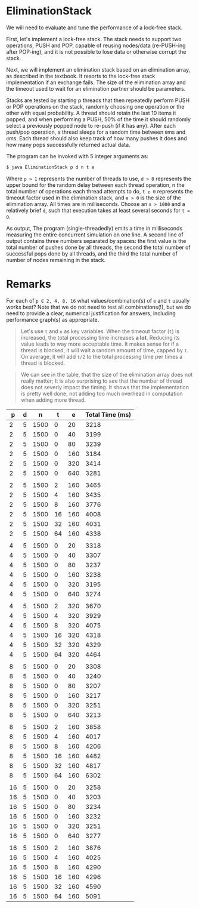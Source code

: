 EliminationStack
================

We will need to evaluate and tune the performance of a lock-free stack.

First, let's implement a lock-free stack. The stack needs to support two operations, PUSH and POP, capable of reusing nodes/data (re-PUSH-ing after POP-ing), and it is not possible to lose data or otherwise corrupt the stack.

Next, we will implement an elimination stack based on an elimination array, as described in the textbook. It resorts to the lock-free stack implementation if an exchange fails. The size of the elimination array and the timeout used to wait for an elimination partner should be parameters.

Stacks are tested by starting p threads that then repeatedly perform PUSH or POP operations on the stack, randomly choosing one operation or the other with equal probability. A thread should retain the last 10 items it popped, and when performing a PUSH, 50% of the time it should randomly select a previously popped node to re-push (if it has any). After each push/pop operation, a thread sleeps for a random time between `0`ms and `d`ms. Each thread should also keep track of how many pushes it does and how many pops successfully returned actual data.


The program can be invoked with 5 integer arguments as:
```bash
$ java EliminationStack p d n t e
```

Where `p > 1` represents the number of threads to use, `d > 0` represents the upper bound for the random delay between each thread operation, n the total number of operations each thread attempts to do, `t ≥ 0` represents the timeout factor used in the elimination stack, and `e > 0` is the size of the elimination array. All times are in milliseconds. Choose an `n > 1000` and a relatively brief `d`, such that execution takes at least several seconds for `t = 0`.

As output, The program (single-threadedly) emits a time in milliseconds measuring the entire concurrent simulation on one line. A second line of output contains three numbers separated by spaces: the first value is the total number of pushes done by all threads, the second the total number of successful pops done by all threads, and the third the total number of number of nodes remaining in the stack.


# Remarks

For each of `p ∈ 2, 4, 8, 16` what values/combination(s) of `e` and `t` usually works best? Note that we do not need to test all combinations(!), but we do need to provide a clear, numerical justification for answers, including performance graph(s) as appropriate.

> Let's use `t` and `e` as key variables. When the timeout factor (`t`) is increased, the total processing time increases **a lot**. Reducing its value leads to way more acceptable time. It makes sense for if a thread is blocked, it will wait a random amount of time, capped by `t`. On average, it will add `t/2` to the total processing time per times a thread is blocked.

> We can see in the table, that the size of the elimination array does not really matter; It is also surprising to see that the number of thread does not severly impact the timing. It shows that the implementation is pretty well done, not adding too much overhead in computation when adding more thread.


| p  | d | n    | t  | e   | Total Time (ms) | 
|----|---|------|----|-----|-----------------| 
| 2  | 5 | 1500 | 0  | 20  | 3218            | 
| 2  | 5 | 1500 | 0  | 40  | 3199            | 
| 2  | 5 | 1500 | 0  | 80  | 3239            | 
| 2  | 5 | 1500 | 0  | 160 | 3184            | 
| 2  | 5 | 1500 | 0  | 320 | 3414            | 
| 2  | 5 | 1500 | 0  | 640 | 3281            | 
|    |   |      |    |     |                 | 
| 2  | 5 | 1500 | 2  | 160 | 3465            | 
| 2  | 5 | 1500 | 4  | 160 | 3435            | 
| 2  | 5 | 1500 | 8  | 160 | 3776            | 
| 2  | 5 | 1500 | 16 | 160 | 4008            | 
| 2  | 5 | 1500 | 32 | 160 | 4031            | 
| 2  | 5 | 1500 | 64 | 160 | 4338            | 
|    |   |      |    |     |                 | 
| 4  | 5 | 1500 | 0  | 20  | 3318            | 
| 4  | 5 | 1500 | 0  | 40  | 3307            | 
| 4  | 5 | 1500 | 0  | 80  | 3237            | 
| 4  | 5 | 1500 | 0  | 160 | 3238            | 
| 4  | 5 | 1500 | 0  | 320 | 3195            | 
| 4  | 5 | 1500 | 0  | 640 | 3274            | 
|    |   |      |    |     |                 | 
| 4  | 5 | 1500 | 2  | 320 | 3670            | 
| 4  | 5 | 1500 | 4  | 320 | 3929            | 
| 4  | 5 | 1500 | 8  | 320 | 4075            | 
| 4  | 5 | 1500 | 16 | 320 | 4318            | 
| 4  | 5 | 1500 | 32 | 320 | 4329            | 
| 4  | 5 | 1500 | 64 | 320 | 4464            | 
|    |   |      |    |     |                 | 
| 8  | 5 | 1500 | 0  | 20  | 3308            | 
| 8  | 5 | 1500 | 0  | 40  | 3240            | 
| 8  | 5 | 1500 | 0  | 80  | 3207            | 
| 8  | 5 | 1500 | 0  | 160 | 3217            | 
| 8  | 5 | 1500 | 0  | 320 | 3251            | 
| 8  | 5 | 1500 | 0  | 640 | 3213            | 
|    |   |      |    |     |                 | 
| 8  | 5 | 1500 | 2  | 160 | 3858            | 
| 8  | 5 | 1500 | 4  | 160 | 4017            | 
| 8  | 5 | 1500 | 8  | 160 | 4206            | 
| 8  | 5 | 1500 | 16 | 160 | 4482            | 
| 8  | 5 | 1500 | 32 | 160 | 4817            | 
| 8  | 5 | 1500 | 64 | 160 | 6302            | 
|    |   |      |    |     |                 | 
| 16 | 5 | 1500 | 0  | 20  | 3258            | 
| 16 | 5 | 1500 | 0  | 40  | 3203            | 
| 16 | 5 | 1500 | 0  | 80  | 3234            | 
| 16 | 5 | 1500 | 0  | 160 | 3232            | 
| 16 | 5 | 1500 | 0  | 320 | 3251            | 
| 16 | 5 | 1500 | 0  | 640 | 3277            | 
|    |   |      |    |     |                 | 
| 16 | 5 | 1500 | 2  | 160 | 3876            | 
| 16 | 5 | 1500 | 4  | 160 | 4025            | 
| 16 | 5 | 1500 | 8  | 160 | 4290            | 
| 16 | 5 | 1500 | 16 | 160 | 4296            | 
| 16 | 5 | 1500 | 32 | 160 | 4590            | 
| 16 | 5 | 1500 | 64 | 160 | 5091            | 